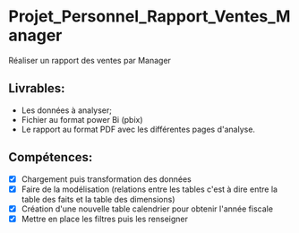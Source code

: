 # Projet_Personnel_Rapport_Ventes_Manager
Réaliser un rapport des ventes par Manager

## Livrables:
* Les données à analyser;
* Fichier au format power Bi (pbix)
* Le rapport au format PDF avec les différentes pages d'analyse.

## Compétences:
- [x] Chargement puis transformation des données
- [x] Faire de la modélisation (relations entre les tables c'est à dire entre la table des faits et la table des dimensions)
- [x] Création d'une nouvelle table calendrier pour obtenir l'année fiscale
- [x] Mettre en place les filtres puis les renseigner
